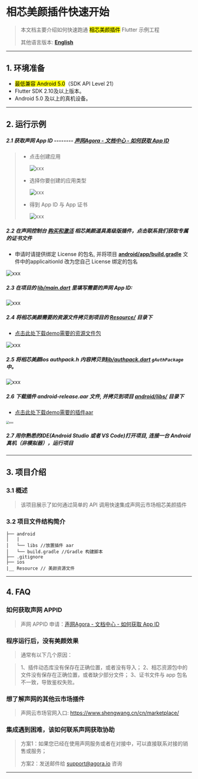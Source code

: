 # 相芯美颜插件快速开始

> 本文档主要介绍如何快速跑通 <mark>相芯美颜插件</mark> Flutter 示例工程
>
> 其他语言版本: [**English**](README.md)
---

## 1. 环境准备

- <mark>最低兼容 Android 5.0</mark>（SDK API Level 21）
- Flutter SDK 2.10及以上版本。
- Android 5.0 及以上的真机设备。

---

## 2. 运行示例

##### 2.1 获取声网 App ID -------- [声网Agora - 文档中心 - 如何获取 App ID](https://docs.agora.io/cn/Agora%20Platform/get_appid_token?platform=All%20Platforms#%E8%8E%B7%E5%8F%96-app-id)

> - 点击创建应用
>
>   ![xxx](https://accktvpic.oss-cn-beijing.aliyuncs.com/pic/github_readme/create_app_1.jpg)
>
> - 选择你要创建的应用类型
>
>   ![xxx](https://accktvpic.oss-cn-beijing.aliyuncs.com/pic/github_readme/create_app_2.jpg)
>
> - 得到 App ID 与 App 证书
>
>   ![xxx](https://accktvpic.oss-cn-beijing.aliyuncs.com/pic/github_readme/get_app_id.jpg)

##### 2.2 在声网控制台 [购买和激活](https://docs.agora.io/cn/extension_customer/get_extension?platform=All%20Platforms) 相芯美颜道具高级版插件，点击**联系我们**获取专属的证书文件

- 申请时请提供绑定 License 的包名, 并将项目 [**android/app/build.gradle**](android/app/build.gradle) 文件中的applicaitionId 改为您自己 License 绑定的包名

![xxx](https://accktvpic.oss-cn-beijing.aliyuncs.com/pic/github_readme/market-place/FaceUnity/FaceUnity_flutter_1.png)

##### 2.3 在项目的 [**lib/main.dart**](lib/main.dart) 里填写需要的声网 App ID:

![xxx](https://accktvpic.oss-cn-beijing.aliyuncs.com/pic/github_readme/market-place/FaceUnity/FaceUnity_flutter_3.png)


##### 2.4 将相芯美颜需要的资源文件拷贝到项目的 [**Resource/**](Resource/) 目录下

* [点击此处下载demo需要的资源文件包](https://download.agora.io/marketplace/release/FaceUnity_v8.4.1_Resources.zip)

![xxx](https://web-cdn.agora.io/docs-files/1673335775613)

##### 2.5 将相芯美颜ios authpack.h 内容拷贝到[lib/authpack.dart](lib/authpack.dart) `gAuthPackage`中。

![xxx](https://accktvpic.oss-cn-beijing.aliyuncs.com/pic/github_readme/market-place/FaceUnity/FaceUnity_flutter_2.png)

##### 2.6 下载插件 android-release.aar 文件, 并拷贝到项目 [**android/libs/**](android/libs/) 目录下

* [点击此处下载demo需要的插件aar](https://download.agora.io/marketplace/release/Agora_Marketplace_FaceUnity_v8.6.0_Extension_for_Android_v4.1.1.zip)



<img src="https://web-cdn.agora.io/docs-files/1673335651833" alt="xxx" style="zoom:50%;" />

##### 2.7 用你熟悉的IDE(Android Studio 或者 VS Code)打开项目, 连接一台 Android 真机（非模拟器），运行项目

---

## 3. 项目介绍

### 3.1 概述

> 该项目展示了如何通过简单的 API 调用快速集成声网云市场相芯美颜插件

### 3.2 项目文件结构简介

```
├── android
│   |
│   └── libs //放置插件 aar
│   └── build.gradle //Gradle 构建脚本
├── .gitignore
├── ios
|__ Resource // 美颜资源文件
```

---

## 4. FAQ

### 如何获取声网 APPID

> 声网 APPID 申请：[声网Agora - 文档中心 - 如何获取 App ID](https://docs.agora.io/cn/Agora%20Platform/get_appid_token?platform=All%20Platforms#%E8%8E%B7%E5%8F%96-app-id)

### 程序运行后，没有美颜效果
> 通常有以下几个原因：

> 1、插件动态库没有保存在正确位置，或者没有导入；
> 2、相芯资源包中的文件没有保存在正确位置，或者缺少部分文件；
> 3、证书文件与 app 包名不一致，导致鉴权失败。

### 想了解声网的其他云市场插件

> 声网云市场官网入口: https://www.shengwang.cn/cn/marketplace/

### 集成遇到困难，该如何联系声网获取协助

> 方案1：如果您已经在使用声网服务或者在对接中，可以直接联系对接的销售或服务；
>
> 方案2：发送邮件给 [support@agora.io](mailto:support@agora.io) 咨询

---
